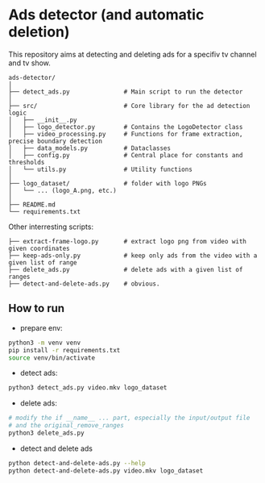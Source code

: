 # Ads detector (and automatic deletion)

This repository aims at detecting and deleting ads for a specifiv tv channel and tv show.

```
ads-detector/
│
├── detect_ads.py               # Main script to run the detector
│
├── src/                        # Core library for the ad detection logic
│   ├── __init__.py
│   ├── logo_detector.py        # Contains the LogoDetector class
│   ├── video_processing.py     # Functions for frame extraction, precise boundary detection
│   ├── data_models.py          # Dataclasses
│   ├── config.py               # Central place for constants and thresholds
│   └── utils.py                # Utility functions
│
├── logo_dataset/               # folder with logo PNGs
│   └── ... (logo_A.png, etc.)
│
├── README.md
└── requirements.txt
```

Other interresting scripts:

```
├── extract-frame-logo.py       # extract logo png from video with given coordinates
├── keep-ads-only.py            # keep only ads from the video with a given list of range
├── delete_ads.py               # delete ads with a given list of ranges
├── detect-and-delete-ads.py    # obvious.
```

## How to run

- prepare env:

```bash
python3 -m venv venv
pip install -r requirements.txt
source venv/bin/activate
```

- detect ads:

```bash
python3 detect_ads.py video.mkv logo_dataset
```

- delete ads:

```bash
# modify the if __name__ ... part, especially the input/output file
# and the original_remove_ranges
python3 delete_ads.py
```

- detect and delete ads

```bash
python detect-and-delete-ads.py --help
python detect-and-delete-ads.py video.mkv logo_dataset
```
